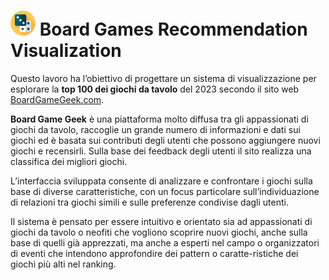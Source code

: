 <h1> <img src="/icons/dado.png" alt="logo" height="40px"/> Board Games Recommendation Visualization</h1> 

Questo lavoro ha l’obiettivo di progettare un sistema di visualizzazione per esplorare la **top 100 dei giochi da tavolo** del 2023 secondo il sito web [BoardGameGeek.com](https://boardgamegeek.com/). 

**Board Game Geek** è una piattaforma molto diffusa tra gli appassionati di giochi da tavolo, raccoglie un grande numero di informazioni e dati sui giochi ed è basata sui contributi degli utenti che possono aggiungere nuovi giochi e recensirli. Sulla base dei feedback degli utenti il sito realizza una classifica dei migliori giochi.

L’interfaccia sviluppata consente di analizzare e confrontare i giochi sulla base di diverse caratteristiche, con un focus particolare sull’individuazione di relazioni tra giochi simili e sulle preferenze condivise dagli utenti.

Il sistema è pensato per essere intuitivo e orientato sia ad appassionati di giochi da tavolo o neofiti che vogliono scoprire nuovi giochi, anche sulla base di quelli già apprezzati, ma anche a esperti nel campo o organizzatori di eventi che intendono approfondire dei pattern o caratte-ristiche dei giochi più alti nel ranking.
